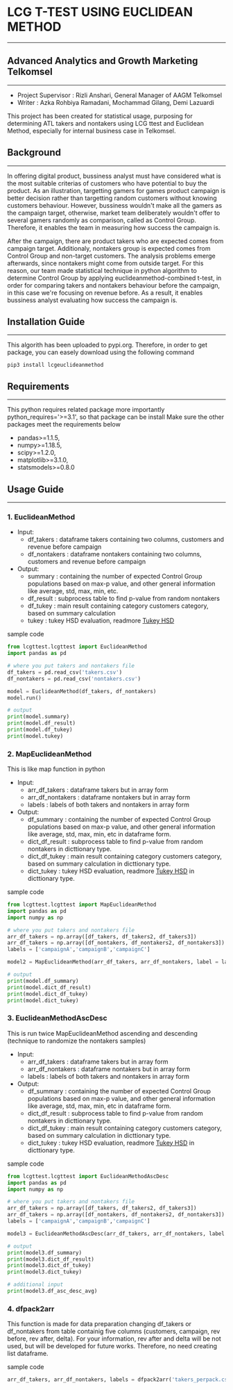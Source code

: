 # LCG T-TEST USING EUCLIDEAN METHOD
-----------------------------------
## Advanced Analytics and Growth Marketing Telkomsel
----------------------------------------------------
- Project Supervisor : Rizli Anshari, General Manager of AAGM Telkomsel
- Writer             : Azka Rohbiya Ramadani, Mochammad Gilang, Demi Lazuardi

This project has been created for statistical usage, purposing for determining ATL takers and nontakers using LCG ttest and Euclidean Method, especially for internal business case in Telkomsel.

## Background
-------------
In offering digital product, bussiness analyst must have considered what is the most suitable criterias of customers who have potential to buy the product. As an illustration, targetting gamers for games product campaign is better decision rather than targetting random customers without knowing customers behaviour. However, bussiness wouldn't make all the gamers as the campaign target, otherwise, market team deliberately wouldn't offer to several gamers randomly as comparison, called as Control Group. Therefore, it enables the team in measuring how success the campaign is.

After the campaign, there are product takers who are expected comes from campaign target. Additionaly, nontakers group is expected comes from Control Group and non-target customers. The analysis problems emerge afterwards, since nontakers might come from outside target. For this reason, our team made statistical technique in python algorithm to determine Control Group by applying euclideanmethod-combined t-test, in order for comparing takers and nontakers behaviour before the campaign, in this case we're focusing on revenue before. As a result, it enables bussiness analyst evaluating how success the campaign is.

## Installation Guide
---------------------
This algorith has been uploaded to pypi.org. Therefore, in order to get package, you can easely download using the following command

`pip3 install lcgeuclideanmethod`

## Requirements
---------------
This python requires related package
more importantly python_requires='>=3.1', so that package can be install
Make sure the other packages meet the requirements below
- pandas>=1.1.5,
- numpy>=1.18.5,
- scipy>=1.2.0,
- matplotlib>=3.1.0,
- statsmodels>=0.8.0

## Usage Guide
--------------
### 1. EuclideanMethod
- Input:
  - df_takers     : dataframe takers containing two columns, customers and revenue before campaign
  - df_nontakers  : dataframe nontakers containing two columns, customers and revenue before campaign
- Output:
  - summary       : containing the number of expected Control Group populations based on max-p value, and other general information like average, std, max, min, etc.
  - df_result     : subprocess table to find p-value from random nontakers
  - df_tukey      : main result containing category customers category, based on summary calculation
  - tukey         : tukey HSD evaluation, readmore [Tukey HSD](https://www.statsmodels.org/dev/generated/statsmodels.stats.multicomp.pairwise_tukeyhsd.html)

sample code
```python
from lcgttest.lcgttest import EuclideanMethod
import pandas as pd

# where you put takers and nontakers file
df_takers = pd.read_csv('takers.csv')
df_nontakers = pd.read_csv('nontakers.csv')

model = EuclideanMethod(df_takers, df_nontakers)
model.run()

# output
print(model.summary)
print(model.df_result)
print(model.df_tukey)
print(model.tukey)
```
### 2. MapEuclideanMethod
This is like map function in python
- Input:
  - arr_df_takers     : dataframe takers but in array form
  - arr_df_nontakers  : dataframe nontakers but in array form
  - labels            : labels of both takers and nontakers in array form
- Output:
  - df_summary       : containing the number of expected Control Group populations based on max-p value, and other general information like average, std, max, min, etc in dataframe form.
  - dict_df_result     : subprocess table to find p-value from random nontakers in dicttionary type.
  - dict_df_tukey      : main result containing category customers category, based on summary calculation in dicttionary type.
  - dict_tukey         : tukey HSD evaluation, readmore [Tukey HSD](https://www.statsmodels.org/dev/generated/statsmodels.stats.multicomp.pairwise_tukeyhsd.html) in dicttionary type.

sample code
```python
from lcgttest.lcgttest import MapEuclideanMethod
import pandas as pd
import numpy as np

# where you put takers and nontakers file
arr_df_takers = np.array([df_takers, df_takers2, df_takers3])
arr_df_takers = np.array([df_nontakers, df_nontakers2, df_nontakers3])
labels = ['campaignA','campaignB','campaignC']

model2 = MapEuclideanMethod(arr_df_takers, arr_df_nontakers, label = labels )

# output
print(model.df_summary)
print(model.dict_df_result)
print(model.dict_df_tukey)
print(model.dict_tukey)
```

### 3. EuclideanMethodAscDesc
This is run twice MapEuclideanMethod ascending and descending (technique to randomize the nontakers samples)
- Input:
  - arr_df_takers     : dataframe takers but in array form
  - arr_df_nontakers  : dataframe nontakers but in array form
  - labels            : labels of both takers and nontakers in array form
- Output:
  - df_summary       : containing the number of expected Control Group populations based on max-p value, and other general information like average, std, max, min, etc in dataframe form.
  - dict_df_result     : subprocess table to find p-value from random nontakers in dicttionary type.
  - dict_df_tukey      : main result containing category customers category, based on summary calculation in dicttionary type.
  - dict_tukey         : tukey HSD evaluation, readmore [Tukey HSD](https://www.statsmodels.org/dev/generated/statsmodels.stats.multicomp.pairwise_tukeyhsd.html) in dicttionary type.

sample code
```python
from lcgttest.lcgttest import EuclideanMethodAscDesc
import pandas as pd
import numpy as np

# where you put takers and nontakers file
arr_df_takers = np.array([df_takers, df_takers2, df_takers3])
arr_df_takers = np.array([df_nontakers, df_nontakers2, df_nontakers3])
labels = ['campaignA','campaignB','campaignC']

model3 = EuclideanMethodAscDesc(arr_df_takers, arr_df_nontakers, label = labels )

# output
print(model3.df_summary)
print(model3.dict_df_result)
print(model3.dict_df_tukey)
print(model3.dict_tukey)

# additional input
print(model3.df_asc_desc_avg)
```

### 4. dfpack2arr

This function is made for data preparation changing df_takers or df_nontakers from table containig five columns (customers, campaign, rev before, rev after, delta). For your information, rev after and delta will be not used, but will be developed for future works. Therefore, no need creating list dataframe.

sample code
```python
arr_df_takers, arr_df_nontakers, labels = dfpack2arr('takers_perpack.csv','nontakers_perpack.csv')

```


















